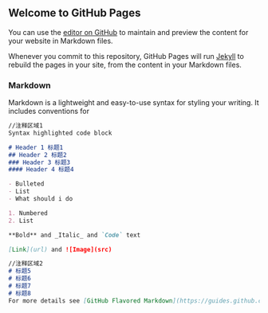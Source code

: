 ## Welcome to GitHub Pages

You can use the [editor on GitHub](https://github.com/Elvira93/ELVIRA1019/edit/master/README.md) to maintain and preview the content for your website in Markdown files.

Whenever you commit to this repository, GitHub Pages will run [Jekyll](https://jekyllrb.com/) to rebuild the pages in your site, from the content in your Markdown files.

### Markdown

Markdown is a lightweight and easy-to-use syntax for styling your writing. It includes conventions for

```markdown
//注释区域1
Syntax highlighted code block

# Header 1 标题1
## Header 2 标题2
### Header 3 标题3
#### Header 4 标题4

- Bulleted
- List
- What should i do

1. Numbered
2. List

**Bold** and _Italic_ and `Code` text

[Link](url) and ![Image](src)
```
```markdown
//注释区域2
# 标题5
# 标题6
# 标题7
# 标题8
For more details see [GitHub Flavored Markdown](https://guides.github.com/features/mastering-markdown/).
```
